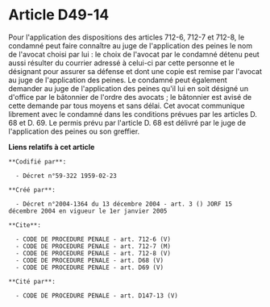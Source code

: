 # Article D49-14

Pour l'application des dispositions des articles 712-6, 712-7 et 712-8, le condamné peut faire connaître au juge de
l'application des peines le nom de l'avocat choisi par lui : le choix de l'avocat par le condamné détenu peut aussi résulter
du courrier adressé à celui-ci par cette personne et le désignant pour assurer sa défense et dont une copie est remise par
l'avocat au juge de l'application des peines. Le condamné peut également demander au juge de l'application des peines qu'il
lui en soit désigné un d'office par le bâtonnier de l'ordre des avocats ; le bâtonnier est avisé de cette demande par tous
moyens et sans délai. Cet avocat communique librement avec le condamné dans les conditions prévues par les articles D. 68 et
D. 69. Le permis prévu par l'article D. 68 est délivré par le juge de l'application des peines ou son greffier.

**Liens relatifs à cet article**

	**Codifié par**:

	  - Décret n°59-322 1959-02-23

	**Créé par**:

	  - Décret n°2004-1364 du 13 décembre 2004 - art. 3 () JORF 15 décembre 2004 en vigueur le 1er janvier 2005

	**Cite**:

	  - CODE DE PROCEDURE PENALE - art. 712-6 (V)
	  - CODE DE PROCEDURE PENALE - art. 712-7 (M)
	  - CODE DE PROCEDURE PENALE - art. 712-8 (V)
	  - CODE DE PROCEDURE PENALE - art. D68 (V)
	  - CODE DE PROCEDURE PENALE - art. D69 (V)

	**Cité par**:

	  - CODE DE PROCEDURE PENALE - art. D147-13 (V)
